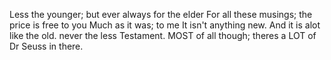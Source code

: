 Less the younger; but ever always for the elder
For all these musings; the price is free to you
Much as it was; to me
It isn't anything new.
And it is alot like the old.
never the less
Testament.
MOST of all though; theres a LOT of Dr Seuss in there.
